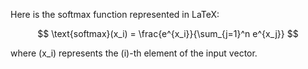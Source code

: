 Here is the softmax function represented in LaTeX:

$$
\text{softmax}(x_i) = \frac{e^{x_i}}{\sum_{j=1}^n e^{x_j}}
$$

where \(x_i\) represents the \(i\)-th element of the input vector.

